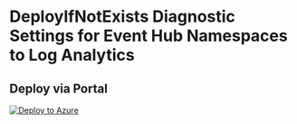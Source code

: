 # DeployIfNotExists Diagnostic Settings for Event Hub Namespaces to Log Analytics


## Deploy via Portal

[![Deploy to Azure](http://azuredeploy.net/deploybutton.png)](https://portal.azure.com/#blade/Microsoft_Azure_Policy/CreatePolicyDefinitionBlade/uri/https%3A%2F%2Fraw.githubusercontent.com%2Fsixtencyber%2FAzure-Policies%2Fmain%2FLog_Analytics%2Feventhub-to-loganalytics%2Fdeploy-diagnostic-settings-eventhub-to-loganalytics.json)

